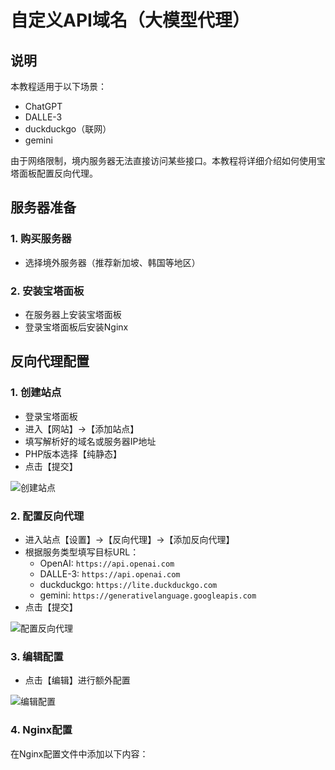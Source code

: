 # 自定义API域名（大模型代理）

## 说明

本教程适用于以下场景：
- ChatGPT
- DALLE-3
- duckduckgo（联网）
- gemini

由于网络限制，境内服务器无法直接访问某些接口。本教程将详细介绍如何使用宝塔面板配置反向代理。

## 服务器准备

### 1. 购买服务器
- 选择境外服务器（推荐新加坡、韩国等地区）

### 2. 安装宝塔面板
- 在服务器上安装宝塔面板
- 登录宝塔面板后安装Nginx

## 反向代理配置

### 1. 创建站点
- 登录宝塔面板
- 进入【网站】->【添加站点】
- 填写解析好的域名或服务器IP地址
- PHP版本选择【纯静态】
- 点击【提交】

![创建站点](https://doc.chatmoney.cn/docs/images/general/config/proxy/1.png)

### 2. 配置反向代理
- 进入站点【设置】->【反向代理】->【添加反向代理】
- 根据服务类型填写目标URL：
  - OpenAI: `https://api.openai.com`
  - DALLE-3: `https://api.openai.com`
  - duckduckgo: `https://lite.duckduckgo.com`
  - gemini: `https://generativelanguage.googleapis.com`
- 点击【提交】

![配置反向代理](https://doc.chatmoney.cn/docs/images/general/config/proxy/2.png)

### 3. 编辑配置
- 点击【编辑】进行额外配置

![编辑配置](https://doc.chatmoney.cn/docs/images/general/config/proxy/3.png)

### 4. Nginx配置
在Nginx配置文件中添加以下内容：